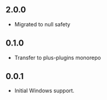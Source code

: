 ## 2.0.0

- Migrated to null safety

## 0.1.0

- Transfer to plus-plugins monorepo

## 0.0.1

- Initial Windows support.
